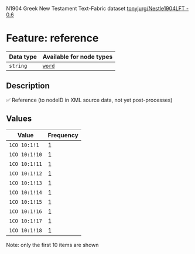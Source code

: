 <p>N1904 Greek New Testament Text-Fabric dataset <a href="https://github.com/tonyjurg/Nestle1904LFT">tonyjurg/Nestle1904LFT - 0.6</a></p>

<h1>Feature: reference</h1>

<table>
<thead>
<tr>
  <th>Data type</th>
  <th>Available for node types</th>
</tr>
</thead>
<tbody>
<tr>
  <td><code>string</code></td>
  <td><A HREF="featurebynodetype.md#word"><code>word</code></A></td>
</tr>
</tbody>
</table>

<h2>Description</h2>

<p>✅ Reference (to nodeID in XML source data, not yet post-processes)</p>

<h2>Values</h2>

<table>
<thead>
<tr>
  <th>Value</th>
  <th>Frequency</th>
</tr>
</thead>
<tbody>
<tr>
  <td><code>1CO 10:1!1</code></td>
  <td>1</td>
</tr>
<tr>
  <td><code>1CO 10:1!10</code></td>
  <td>1</td>
</tr>
<tr>
  <td><code>1CO 10:1!11</code></td>
  <td>1</td>
</tr>
<tr>
  <td><code>1CO 10:1!12</code></td>
  <td>1</td>
</tr>
<tr>
  <td><code>1CO 10:1!13</code></td>
  <td>1</td>
</tr>
<tr>
  <td><code>1CO 10:1!14</code></td>
  <td>1</td>
</tr>
<tr>
  <td><code>1CO 10:1!15</code></td>
  <td>1</td>
</tr>
<tr>
  <td><code>1CO 10:1!16</code></td>
  <td>1</td>
</tr>
<tr>
  <td><code>1CO 10:1!17</code></td>
  <td>1</td>
</tr>
<tr>
  <td><code>1CO 10:1!18</code></td>
  <td>1</td>
</tr>
</tbody>
</table>

<p>Note: only the first 10 items are shown</p>
